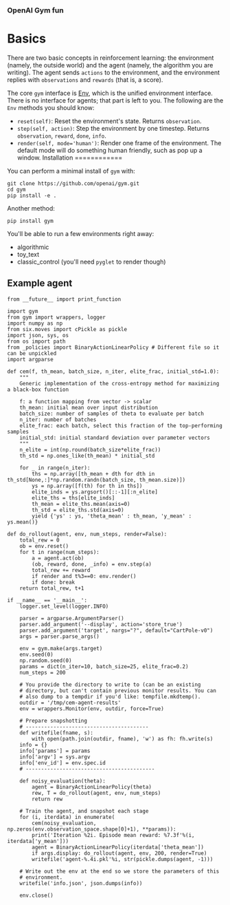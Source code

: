 ### OpenAI Gym fun

Basics
======

There are two basic concepts in reinforcement learning: the
environment (namely, the outside world) and the agent (namely, the
algorithm you are writing). The agent sends `actions` to the
environment, and the environment replies with `observations` and
`rewards` (that is, a score).

The core `gym` interface is [Env](https://github.com/openai/gym/blob/master/gym/core.py), which is
the unified environment interface. There is no interface for agents;
that part is left to you. The following are the ``Env`` methods you
should know:

- `reset(self)`: Reset the environment's state. Returns `observation`.
- `step(self, action)`: Step the environment by one timestep. Returns `observation`, `reward`, `done`, `info`.
- `render(self, mode='human')`: Render one frame of the environment. The default mode will do something human friendly, such as pop up a window. 
Installation
============

You can perform a minimal install of ``gym`` with:

    git clone https://github.com/openai/gym.git
    cd gym
    pip install -e .

Another method:

    pip install gym

You'll be able to run a few environments right away:

- algorithmic
- toy_text
- classic_control (you'll need ``pyglet`` to render though)

## Example agent
```
from __future__ import print_function

import gym
from gym import wrappers, logger
import numpy as np
from six.moves import cPickle as pickle
import json, sys, os
from os import path
from _policies import BinaryActionLinearPolicy # Different file so it can be unpickled
import argparse

def cem(f, th_mean, batch_size, n_iter, elite_frac, initial_std=1.0):
    """
    Generic implementation of the cross-entropy method for maximizing a black-box function

    f: a function mapping from vector -> scalar
    th_mean: initial mean over input distribution
    batch_size: number of samples of theta to evaluate per batch
    n_iter: number of batches
    elite_frac: each batch, select this fraction of the top-performing samples
    initial_std: initial standard deviation over parameter vectors
    """
    n_elite = int(np.round(batch_size*elite_frac))
    th_std = np.ones_like(th_mean) * initial_std

    for _ in range(n_iter):
        ths = np.array([th_mean + dth for dth in  th_std[None,:]*np.random.randn(batch_size, th_mean.size)])
        ys = np.array([f(th) for th in ths])
        elite_inds = ys.argsort()[::-1][:n_elite]
        elite_ths = ths[elite_inds]
        th_mean = elite_ths.mean(axis=0)
        th_std = elite_ths.std(axis=0)
        yield {'ys' : ys, 'theta_mean' : th_mean, 'y_mean' : ys.mean()}

def do_rollout(agent, env, num_steps, render=False):
    total_rew = 0
    ob = env.reset()
    for t in range(num_steps):
        a = agent.act(ob)
        (ob, reward, done, _info) = env.step(a)
        total_rew += reward
        if render and t%3==0: env.render()
        if done: break
    return total_rew, t+1

if __name__ == '__main__':
    logger.set_level(logger.INFO)

    parser = argparse.ArgumentParser()
    parser.add_argument('--display', action='store_true')
    parser.add_argument('target', nargs="?", default="CartPole-v0")
    args = parser.parse_args()

    env = gym.make(args.target)
    env.seed(0)
    np.random.seed(0)
    params = dict(n_iter=10, batch_size=25, elite_frac=0.2)
    num_steps = 200

    # You provide the directory to write to (can be an existing
    # directory, but can't contain previous monitor results. You can
    # also dump to a tempdir if you'd like: tempfile.mkdtemp().
    outdir = '/tmp/cem-agent-results'
    env = wrappers.Monitor(env, outdir, force=True)

    # Prepare snapshotting
    # ----------------------------------------
    def writefile(fname, s):
        with open(path.join(outdir, fname), 'w') as fh: fh.write(s)
    info = {}
    info['params'] = params
    info['argv'] = sys.argv
    info['env_id'] = env.spec.id
    # ------------------------------------------

    def noisy_evaluation(theta):
        agent = BinaryActionLinearPolicy(theta)
        rew, T = do_rollout(agent, env, num_steps)
        return rew

    # Train the agent, and snapshot each stage
    for (i, iterdata) in enumerate(
        cem(noisy_evaluation, np.zeros(env.observation_space.shape[0]+1), **params)):
        print('Iteration %2i. Episode mean reward: %7.3f'%(i, iterdata['y_mean']))
        agent = BinaryActionLinearPolicy(iterdata['theta_mean'])
        if args.display: do_rollout(agent, env, 200, render=True)
        writefile('agent-%.4i.pkl'%i, str(pickle.dumps(agent, -1)))

    # Write out the env at the end so we store the parameters of this
    # environment.
    writefile('info.json', json.dumps(info))

    env.close()

```


